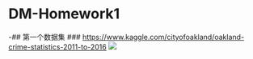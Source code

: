 # DM-Homework1
-## 第一个数据集
    ### https://www.kaggle.com/cityofoakland/oakland-crime-statistics-2011-to-2016
    <img src="https://storage.googleapis.com/kaggle-datasets-images/49844/93966/c4f3cf941b977d40448fa2456aea0b0b/dataset-cover.jpg?t=2018-09-10-15-34-39" class="Header_CoverImg-sc-1431b7d gxMKbm">
